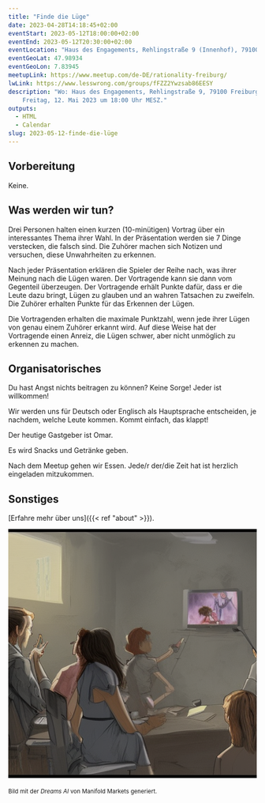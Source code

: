 ```yaml
---
title: "Finde die Lüge"
date: 2023-04-28T14:18:45+02:00
eventStart: 2023-05-12T18:00:00+02:00
eventEnd: 2023-05-12T20:30:00+02:00
eventLocation: "Haus des Engagements, Rehlingstraße 9 (Innenhof), 79100 Freiburg"
eventGeoLat: 47.98934
eventGeoLon: 7.83945
meetupLink: https://www.meetup.com/de-DE/rationality-freiburg/
lwLink: https://www.lesswrong.com/groups/fFZZ2Ywzsab86EESY
description: "Wo: Haus des Engagements, Rehlingstraße 9, 79100 Freiburg. Wann:
    Freitag, 12. Mai 2023 um 18:00 Uhr MESZ."
outputs:
  - HTML
  - Calendar
slug: 2023-05-12-finde-die-lüge
---
```


## Vorbereitung

Keine.


## Was werden wir tun?

Drei Personen halten einen kurzen (10-minütigen) Vortrag über ein interessantes
Thema ihrer Wahl. In der Präsentation werden sie 7 Dinge verstecken, die falsch
sind. Die Zuhörer machen sich Notizen und versuchen, diese Unwahrheiten zu
erkennen.

Nach jeder Präsentation erklären die Spieler der Reihe nach, was ihrer Meinung
nach die Lügen waren. Der Vortragende kann sie dann vom Gegenteil überzeugen.
Der Vortragende erhält Punkte dafür, dass er die Leute dazu bringt, Lügen zu
glauben und an wahren Tatsachen zu zweifeln. Die Zuhörer erhalten Punkte für
das Erkennen der Lügen.

Die Vortragenden erhalten die maximale Punktzahl, wenn jede ihrer Lügen von
genau einem Zuhörer erkannt wird. Auf diese Weise hat der Vortragende einen
Anreiz, die Lügen schwer, aber nicht unmöglich zu erkennen zu machen.


## Organisatorisches

Du hast Angst nichts beitragen zu können? Keine Sorge! Jeder ist willkommen!

Wir werden uns für Deutsch oder Englisch als Hauptsprache entscheiden, je
nachdem, welche Leute kommen. Kommt einfach, das klappt!

Der heutige Gastgeber ist Omar.

Es wird Snacks und Getränke geben.

Nach dem Meetup gehen wir Essen. Jede/r der/die Zeit hat ist herzlich
eingeladen mitzukommen.


## Sonstiges

[Erfahre mehr über uns]({{< ref "about" >}}).

![Presentation](cover.png "Presentation")

<small>Bild mit der _Dreams AI_ von Manifold Markets generiert.</small>
